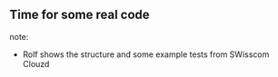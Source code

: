 ## Time for some real code

note:

* Rolf shows the structure and some example tests from SWisscom Clouzd
